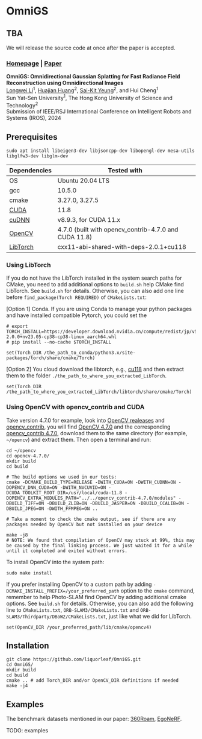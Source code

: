 # OmniGS

## TBA
We will release the source code at once after the paper is accepted.

### [Homepage](https://liquorleaf.github.io/research/OmniGS/) | [Paper](https://arxiv.org/abs/2404.03202)

**OmniGS: Omnidirectional Gaussian Splatting for Fast Radiance Field Reconstruction using Omnidirectional Images** <br>
[Longwei Li](https://github.com/liquorleaf)<sup>1</sup>, [Huajian Huang](https://huajianup.github.io)<sup>2</sup>, [Sai-Kit Yeung](https://saikit.org/)<sup>2</sup>, and Hui Cheng<sup>1</sup> <br>
Sun Yat-Sen University<sup>1</sup>, The Hong Kong University of Science and Technology<sup>2</sup> <br>
Submission of IEEE/RSJ International Conference on Intelligent Robots and Systems (IROS), 2024

## Prerequisites
```
sudo apt install libeigen3-dev libjsoncpp-dev libopengl-dev mesa-utils libglfw3-dev libglm-dev
```

| Dependencies | Tested with |
| ---- | ---- |
| OS | Ubuntu 20.04 LTS |
| gcc | 10.5.0 |
| cmake | 3.27.0, 3.27.5 |
| [CUDA](https://developer.nvidia.com/cuda-toolkit-archive) | 11.8 |
| [cuDNN](https://developer.nvidia.com/rdp/cudnn-archive) | v8.9.3, for CUDA 11.x |
| [OpenCV](https://opencv.org/releases/) | 4.7.0 (built with opencv_contrib-4.7.0 and CUDA 11.8)|
| [LibTorch](https://pytorch.org/get-started/locally/) | cxx11-abi-shared-with-deps-2.0.1+cu118 |


### Using LibTorch
If you do not have the LibTorch installed in the system search paths for CMake, you need to add additional options to `build.sh` help CMake find LibTorch. See `build.sh` for details. Otherwise, you can also add one line before `find_package(Torch REQUIRED)` of `CMakeLists.txt`:

[Option 1] Conda. If you are using Conda to manage your python packages and have installed compatible Pytorch, you could set the 
```
# export TORCH_INSTALL=https://developer.download.nvidia.cn/compute/redist/jp/v511/pytorch/torch-2.0.0+nv23.05-cp38-cp38-linux_aarch64.whl
# pip install --no-cache $TORCH_INSTALL

set(Torch_DIR /the_path_to_conda/python3.x/site-packages/torch/share/cmake/Torch)
```

[Option 2] You cloud download the libtorch, e.g., [cu118](https://download.pytorch.org/libtorch/cu118) and then extract them to the folder `./the_path_to_where_you_extracted_LibTorch`. 
```
set(Torch_DIR /the_path_to_where_you_extracted_LibTorch/libtorch/share/cmake/Torch)
```

### Using OpenCV with opencv_contrib and CUDA
Take version 4.7.0 for example, look into [OpenCV realeases](https://github.com/opencv/opencv/releases) and [opencv_contrib](https://github.com/opencv/opencv_contrib/tags), you will find [OpenCV 4.7.0](https://github.com/opencv/opencv/archive/refs/tags/4.7.0.tar.gz) and the corresponding [opencv_contrib 4.7.0](https://github.com/opencv/opencv_contrib/archive/refs/tags/4.7.0.tar.gz), download them to the same directory (for example, `~/opencv`) and extract them. Then open a terminal and run:
```
cd ~/opencv
cd opencv-4.7.0/
mkdir build
cd build

# The build options we used in our tests:
cmake -DCMAKE_BUILD_TYPE=RELEASE -DWITH_CUDA=ON -DWITH_CUDNN=ON -DOPENCV_DNN_CUDA=ON -DWITH_NVCUVID=ON -DCUDA_TOOLKIT_ROOT_DIR=/usr/local/cuda-11.8 -DOPENCV_EXTRA_MODULES_PATH="../../opencv_contrib-4.7.0/modules" -DBUILD_TIFF=ON -DBUILD_ZLIB=ON -DBUILD_JASPER=ON -DBUILD_CCALIB=ON -DBUILD_JPEG=ON -DWITH_FFMPEG=ON ..

# Take a moment to check the cmake output, see if there are any packages needed by OpenCV but not installed on your device

make -j8
# NOTE: We found that compilation of OpenCV may stuck at 99%, this may be caused by the final linking process. We just waited it for a while until it completed and exited without errors.
```
To install OpenCV into the system path:
```
sudo make install
```
If you prefer installing OpenCV to a custom path by adding `-DCMAKE_INSTALL_PREFIX=/your_preferred_path` option to the `cmake` command, remember to help Photo-SLAM find OpenCV by adding additional cmake options. See `build.sh` for details. Otherwise, you can also add the following line to `CMakeLists.txt`, `ORB-SLAM3/CMakeLists.txt` and `ORB-SLAM3/Thirdparty/DBoW2/CMakeLists.txt`, just like what we did for LibTorch.
```
set(OpenCV_DIR /your_preferred_path/lib/cmake/opencv4)
```

## Installation
```
git clone https://github.com/liquorleaf/OmniGS.git
cd OmniGS/
mkdir build
cd build
cmake .. # add Torch_DIR and/or OpenCV_DIR definitions if needed
make -j4
```

## Examples

The benchmark datasets mentioned in our paper: [360Roam](https://huajianup.github.io/research/360Roam/), [EgoNeRF](https://github.com/changwoonchoi/EgoNeRF).

TODO: examples
